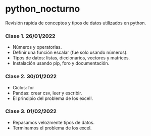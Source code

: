 # python_nocturno
Revisión rápida de conceptos y tipos de datos utilizados en python. 


### Clase 1. 26/01/2022

- Números y operatorias.
- Definir una función escalar (fue solo usando números).
- Tipos de datos: listas, diccionarios, vectores y matrices.
- Instalación usando pip, foro y documentación. 


### Clase 2. 30/01/2022

- Ciclos: for
- Pandas: crear csv, leer y escribir. 
- El principio del problema de los excel!. 

### Clase 3. 01/02/2022

- Repasamos velozmente tipos de datos.
- Terminamos el problema de los excel.
